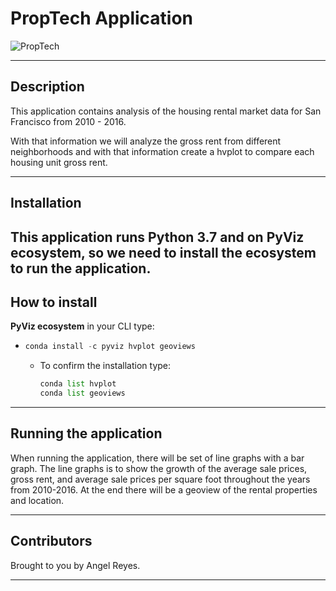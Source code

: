 # PropTech Application
![PropTech](https://thinkrealty.com/wp-content/uploads/2019/01/PropTech_Featured.jpg)

----------------------------------------------------------------

## Description
This application contains analysis of the housing rental market data for San Francisco from 2010 - 2016. 

With that information we will analyze the gross rent from different neighborhoods and with that information create a hvplot to compare each housing unit gross rent.

----------------------------------------------------------------
## Installation
This application runs **Python 3.7** and on **PyViz ecosystem**, so we need to install the ecosystem to run the application. 
----------------------------------------------------------------
## How to install
**PyViz ecosystem** in your CLI type:
* ```python
  conda install -c pyviz hvplot geoviews
  ```
  * To confirm the installation type:
    ```python
    conda list hvplot
    conda list geoviews
    ```
----------------------------------------------------------------
## Running the application
When running the application, there will be set of line graphs with a bar graph. The line graphs is to show the growth of the average sale prices, gross rent, and average sale prices per square foot throughout the years from 2010-2016. At the end there will be a geoview of the rental properties and location.


----------------------------------------------------------------
## Contributors

Brought to you by Angel Reyes.

----------------------------------------------------------------